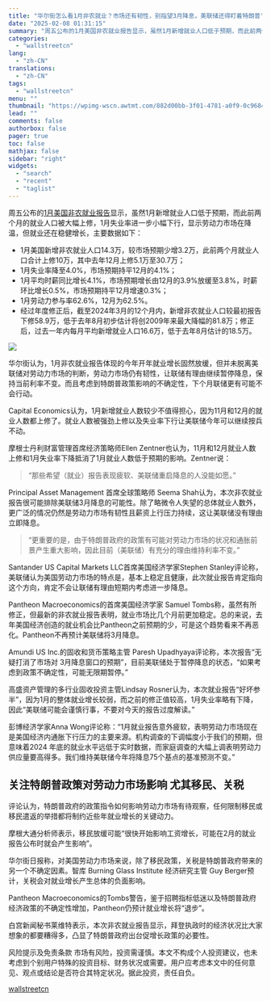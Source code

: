 ```yaml
---
title: "华尔街怎么看1月非农就业？市场还有韧性，别指望3月降息，美联储还得盯着特朗普"
date: "2025-02-08 01:31:15"
summary: "周五公布的1月美国非农就业报告显示，虽然1月新增就业人口低于预期，而此前两个月的就业人口被大幅上修，..."
categories:
  - "wallstreetcn"
lang:
  - "zh-CN"
translations:
  - "zh-CN"
tags:
  - "wallstreetcn"
menu: ""
thumbnail: "https://wpimg-wscn.awtmt.com/882d00bb-3f01-4781-a0f9-0c9684d6fc6a.jpeg"
lead: ""
comments: false
authorbox: false
pager: true
toc: false
mathjax: false
sidebar: "right"
widgets:
  - "search"
  - "recent"
  - "taglist"
---
```


周五公布的[1月美国非农就业报告](https://wallstreetcn.com/articles/3740615)显示，虽然1月新增就业人口低于预期，而此前两个月的就业人口被大幅上修，1月失业率进一步小幅下行，显示劳动力市场在降温，但就业还在稳健增长，主要数据如下：

* 1月美国新增非农就业人口14.3万，较市场预期少增3.2万，此前两个月就业人口合计上修10万，其中去年12月上修5.1万至30.7万；
* 1月失业率降至4.0%，市场预期持平12月的4.1%；
* 1月平均时薪同比增长4.1%，市场预期增长由12月的3.9%放缓至3.8%，时薪环比增长0.5%，市场预期持平12月增速0.3%；
* 1月劳动力参与率62.6%，12月为62.5%。
* 经过年度修正后，截至2024年3月的12个月内，新增非农就业人口较最初报告下修58.9万，低于去年8月初步估计将创2009年来最大降幅的81.8万；修正后，过去一年内每月平均新增就业人口16.6万，低于去年8月估计的18.5万。

![](https://wpimg-wscn.awtmt.com/cf00639b-ef27-4d27-ba7c-0edb44a5f975.png)

华尔街认为，1月非农就业报告体现的今年开年就业增长固然放缓，但并未脱离美联储对劳动力市场的判断，劳动力市场仍有韧性，让联储有理由继续暂停降息，保持当前利率不变。而且考虑到特朗普政策影响的不确定性，下个月联储更有可能不会行动。

Capital Economics认为，1月新增就业人数较少不值得担心，因为11月和12月的就业人数都上修了。就业人数被强劲上修以及失业率下行让美联储今年可以继续按兵不动。

摩根士丹利财富管理首席经济策略师Ellen Zentner也认为，11月和12月就业人数上修和1月失业率下降抵消了1月就业人数低于预期的影响。Zentner说：

> “那些希望（就业）报告表现疲软、美联储重启降息的人没能如愿。”

Principal Asset Management 首席全球策略师 Seema Shah认为，本次非农就业报告很可能排除美联储3月降息的可能性。除了略微令人失望的总体就业人数外，更广泛的情况仍然是劳动力市场有韧性且薪资上行压力持续，这让美联储没有理由立即降息。

> “更重要的是，由于特朗普政府的政策有可能对劳动力市场的状况和通胀前景产生重大影响，因此目前（美联储）有充分的理由维持利率不变。”

Santander US Capital Markets LLC首席美国经济学家Stephen Stanley评论称，美联储认为美国劳动力市场的特点是，基本上稳定且健康，此次就业报告肯定指向这个方向，肯定不会让联储有理由短期内考虑进一步降息。

Pantheon Macroeconomics的首席美国经济学家 Samuel Tombs称，虽然有所修正，但最新的非农就业报告表明，就业市场比几个月前更加稳定。总的来说，去年美国经济创造的就业机会比Pantheon之前预期的少，可是这个趋势看来不再恶化。Pantheon不再预计美联储将3月降息。

Amundi US Inc.的固收和货币策略主管 Paresh Upadhyaya评论称，本次报告“无疑打消了市场对 3月降息窗口的预期”，目前美联储处于暂停降息的状态，“如果考虑到政策不确定性，可能无限期暂停。”

高盛资产管理的多行业固收投资主管Lindsay Rosner认为，本次就业报告“好坏参半”，因为1月的整体就业增长较弱，而之前的修正值较高，1月失业率略有下降，因此“美联储可能会谨慎行事，不要对今天的报告过度解读。”

彭博经济学家Anna Wong评论称：“1月就业报告意外疲软，表明劳动力市场现在是美国经济内通胀下行压力的主要来源。机构调查的下调幅度小于我们的预期，但意味着2024 年底的就业水平远低于实时数据，而家庭调查的大幅上调表明劳动力供应量要高得多。我们维持美联储今年将降息75个基点的基准预测不变。”

关注特朗普政策对劳动力市场影响 尤其移民、关税
-----------------------

评论认为，特朗普政府的政策指令如何影响劳动力市场有待观察，任何限制移民或移民遣返的举措都将制约近些年就业增长的关键动力。

摩根大通分析师表示，移民放缓可能“很快开始影响工资增长，可能在2月的就业报告公布时就会产生影响”。

华尔街日报称，对美国劳动力市场来说，除了移民政策，关税是特朗普政府带来的另一个不确定因素。智库 Burning Glass Institute 经济研究主管 Guy Berger预计，关税会对就业增长产生总体的负面影响。

Pantheon Macroeconomics的Tombs警告，鉴于招聘指标低迷以及特朗普政府经济政策的不确定性增加，Pantheon仍预计就业增长将“退步”。

白宫新闻秘书莱维特表示，本次非农就业报告显示，拜登执政时的经济状况比大家想象的都要糟得多，凸显了特朗普政府出台促增长政策的必要性。

风险提示及免责条款
市场有风险，投资需谨慎。本文不构成个人投资建议，也未考虑到个别用户特殊的投资目标、财务状况或需要。用户应考虑本文中的任何意见、观点或结论是否符合其特定状况。据此投资，责任自负。

[wallstreetcn](https://wallstreetcn.com/articles/3740624)

